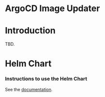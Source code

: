 # ArgoCD Image Updater

# Introduction

TBD. 

# Helm Chart

### Instructions to use the Helm Chart

See the [documentation](https://github.com/argoproj/argo-helm/tree/main/charts/argocd-image-updater).

<!--- BEGIN_TF_DOCS --->
<!--- END_TF_DOCS --->
